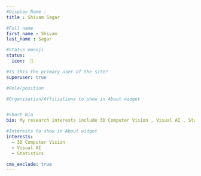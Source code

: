 ```yaml
---
#Display Name :
title : Shivam Sagar

#Full name
first_name : Shivam 
last_name : Sagar

#Status emnoji
status:
  icon:  🦑

#Is this the primary user of the site?
superuser: true

#Role/position

#Organisation/Affiliations to show in About widget


#Short Bio
bio: My research interests include 3D Computer Vision , Visual AI , Statistics.

#Interests to show in About widget
interests:
  - 3D Computer Vision 
  - Visual AI 
  - Statistics

cms_exclude: true
---
```

